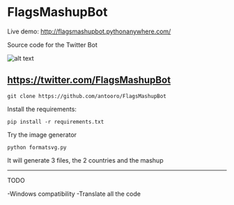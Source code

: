 # FlagsMashupBot

Live demo:
http://flagsmashupbot.pythonanywhere.com/


Source code for the Twitter Bot

![alt text](https://i.imgur.com/LSepqer.png)

https://twitter.com/FlagsMashupBot
-------------------------------------------------------

`git clone https://github.com/antooro/FlagsMashupBot `

Install the requirements:

`pip install -r requirements.txt`

Try the image generator 

`python formatsvg.py`

It will generate 3 files, the 2 countries and the mashup

------------------
TODO

-Windows compatibility
-Translate all the code
